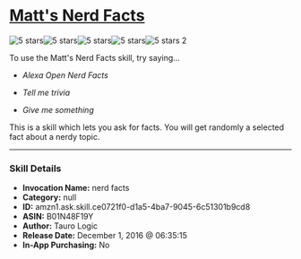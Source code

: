 # [Matt's Nerd Facts](http://alexa.amazon.com/#skills/amzn1.ask.skill.ce0721f0-d1a5-4ba7-9045-6c51301b9cd8)
![5 stars](../../images/ic_star_black_18dp_1x.png)![5 stars](../../images/ic_star_black_18dp_1x.png)![5 stars](../../images/ic_star_black_18dp_1x.png)![5 stars](../../images/ic_star_black_18dp_1x.png)![5 stars](../../images/ic_star_black_18dp_1x.png) 2

To use the Matt's Nerd Facts skill, try saying...

* *Alexa Open Nerd Facts*

* *Tell me trivia*

* *Give me something*

This is a skill which lets you ask for facts. You will get randomly a selected fact about a nerdy topic.

***

### Skill Details

* **Invocation Name:** nerd facts
* **Category:** null
* **ID:** amzn1.ask.skill.ce0721f0-d1a5-4ba7-9045-6c51301b9cd8
* **ASIN:** B01N48F19Y
* **Author:** Tauro Logic
* **Release Date:** December 1, 2016 @ 06:35:15
* **In-App Purchasing:** No
